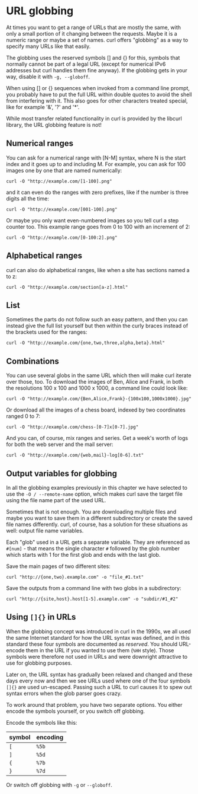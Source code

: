 # URL globbing

At times you want to get a range of URLs that are mostly the same, with only a
small portion of it changing between the requests. Maybe it is a numeric range
or maybe a set of names. curl offers "globbing" as a way to specify many URLs
like that easily.

The globbing uses the reserved symbols [] and {} for this, symbols that
normally cannot be part of a legal URL (except for numerical IPv6 addresses
but curl handles them fine anyway). If the globbing gets in your way, disable
it with `-g, --globoff`.

When using [] or {} sequences when invoked from a command line prompt, you
probably have to put the full URL within double quotes to avoid the shell from
interfering with it. This also goes for other characters treated special, like
for example '&', '?' and '*'.

While most transfer related functionality in curl is provided by the libcurl
library, the URL globbing feature is not!

## Numerical ranges

You can ask for a numerical range with [N-M] syntax, where N is the start
index and it goes up to and including M. For example, you can ask for 100
images one by one that are named numerically:

    curl -O "http://example.com/[1-100].png"

and it can even do the ranges with zero prefixes, like if the number is
three digits all the time:

    curl -O "http://example.com/[001-100].png"

Or maybe you only want even-numbered images so you tell curl a step counter
too. This example range goes from 0 to 100 with an increment of 2:

    curl -O "http://example.com/[0-100:2].png"

## Alphabetical ranges

curl can also do alphabetical ranges, like when a site has sections named a
to z:

    curl -O "http://example.com/section[a-z].html"

## List

Sometimes the parts do not follow such an easy pattern, and then you can
instead give the full list yourself but then within the curly braces instead
of the brackets used for the ranges:

    curl -O "http://example.com/{one,two,three,alpha,beta}.html"

## Combinations

You can use several globs in the same URL which then will make curl iterate
over those, too. To download the images of Ben, Alice and Frank, in both the
resolutions 100 x 100 and 1000 x 1000, a command line could look like:

    curl -O "http://example.com/{Ben,Alice,Frank}-{100x100,1000x1000}.jpg"

Or download all the images of a chess board, indexed by two coordinates ranged
0 to 7:

    curl -O "http://example.com/chess-[0-7]x[0-7].jpg"

And you can, of course, mix ranges and series. Get a week's worth of logs for
both the web server and the mail server:

    curl -O "http://example.com/{web,mail}-log[0-6].txt"

## Output variables for globbing

In all the globbing examples previously in this chapter we have selected to
use the `-O / --remote-name` option, which makes curl save the target file
using the file name part of the used URL.

Sometimes that is not enough. You are downloading multiple files and maybe you
want to save them in a different subdirectory or create the saved file names
differently. curl, of course, has a solution for these situations as well:
output file name variables.

Each "glob" used in a URL gets a separate variable. They are referenced as
`#[num]` - that means the single character `#` followed by the glob number
which starts with 1 for the first glob and ends with the last glob.

Save the main pages of two different sites:

    curl "http://{one,two}.example.com" -o "file_#1.txt"

Save the outputs from a command line with two globs in a subdirectory:

    curl "http://{site,host}.host[1-5].example.com" -o "subdir/#1_#2"

## Using `[]{}` in URLs

When the globbing concept was introduced in curl in the 1990s, we all used the
same Internet standard for how the URL syntax was defined, and in this
standard these four symbols are documented as *reserved*. You should
URL-encode them in the URL if you wanted to use them (`%HH` style). Those
symbols were therefore not used in URLs and were downright attractive to use
for globbing purposes.

Later on, the URL syntax has gradually been relaxed and changed and these days
every now and then we see URLs used where one of the four symbols `[]{}` are
used un-escaped. Passing such a URL to curl causes it to spew out syntax
errors when the glob parser goes crazy.

To work around that problem, you have two separate options. You either encode
the symbols yourself, or you switch off globbing.

Encode the symbols like this:

|symbol | encoding|
|-------|---------|
| `[`   | `%5b`   |
| `]`   | `%5d`   |
| `{`   | `%7b`   |
| `}`   | `%7d`   |

Or switch off globbing with `-g` or `--globoff`.
